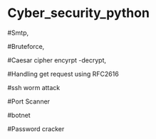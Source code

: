 # Cyber_security_python



#Smtp,

#Bruteforce,

#Caesar cipher encyrpt -decrypt,

#Handling get request using RFC2616

#ssh worm attack

#Port Scanner

#botnet

#Password cracker



